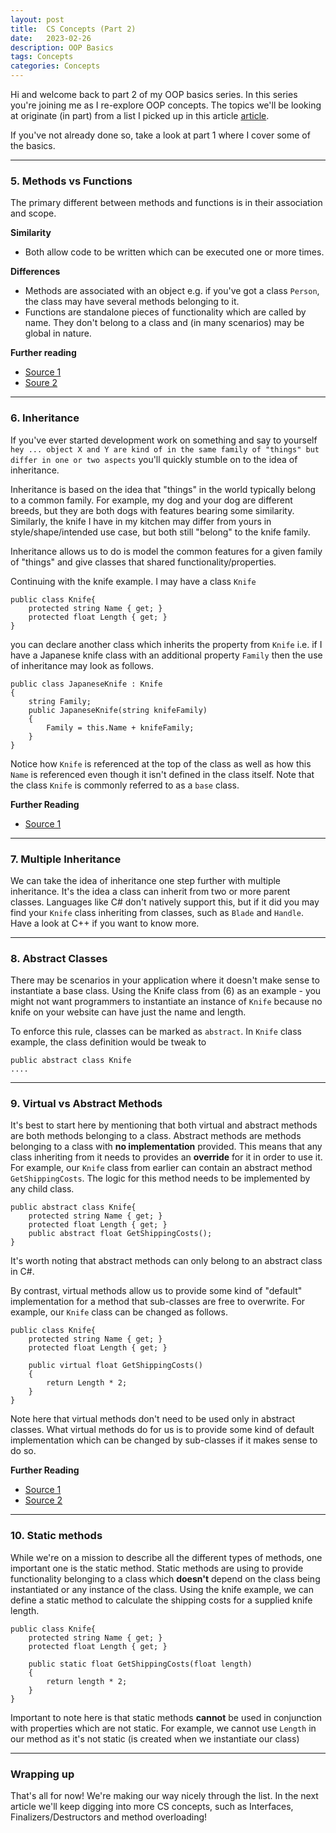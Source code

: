 ```yaml
---
layout: post
title:  CS Concepts (Part 2)
date:   2023-02-26
description: OOP Basics
tags: Concepts
categories: Concepts
---
```

Hi and welcome back to part 2 of my OOP basics series. In this series you're joining me as I re-explore OOP concepts. The topics we'll be looking at originate (in part) from a list I picked up in this article [article](https://sites.google.com/site/steveyegge2/five-essential-phone-screen-questions).

If you've not already done so, take a look at part 1 where I cover some of the basics.

<hr>

### 5.	Methods vs Functions
The primary different between methods and functions is in their association and scope. 

**Similarity**
- Both allow code to be written which can be executed one or more times.

**Differences**
- Methods are associated with an object e.g. if you've got a class `Person`, the class may have several methods belonging to it.
- Functions are standalone pieces of functionality which are called by name. They don't belong to a class and (in many scenarios) may be global in nature.

**Further reading**
- [Source 1](https://stackoverflow.com/questions/155609/whats-the-difference-between-a-method-and-a-function)
- [Soure 2](https://www.geeksforgeeks.org/methods-vs-functions-in-c-with-examples/)

<hr>

### 6. Inheritance

If you've ever started development work on something and say to yourself `hey ... object X and Y are kind of in the same family of "things" but differ in one or two aspects` you'll quickly stumble on to the idea of inheritance.

Inheritance is based on the idea that "things" in the world typically belong to a common family. For example, my dog and your dog are different breeds, but they are both dogs with features bearing some similarity. Similarly, the knife I have in my kitchen may differ from yours in style/shape/intended use case, but both still "belong" to the knife family.

Inheritance allows us to do is model the common features for a given family of "things" and give classes that shared functionality/properties.

Continuing with the knife example. I may have a class `Knife`
```
public class Knife{
    protected string Name { get; }
    protected float Length { get; }
}
```
you can declare another class which inherits the property from `Knife` i.e. if I have a Japanese knife class with an additional property `Family` then the use of inheritance may look as follows.

```
public class JapaneseKnife : Knife
{
    string Family;
    public JapaneseKnife(string knifeFamily)
    {
        Family = this.Name + knifeFamily;
    }
}
```
Notice how `Knife` is referenced at the top of the class as well as how this `Name` is referenced even though it isn't defined in the class itself. Note that the class `Knife` is commonly referred to as a `base` class.

**Further Reading**
- [Source 1](https://learn.microsoft.com/en-us/dotnet/csharp/fundamentals/tutorials/inheritance)

<hr>

### 7. Multiple Inheritance

We can take the idea of inheritance one step further with multiple inheritance. It's the idea a class can inherit from two or more parent classes. Languages like C# don't natively support this, but if it did you may find your `Knife` class inheriting from classes, such as `Blade` and `Handle`. Have a look at C++ if you want to know more.

<hr>

### 8. Abstract Classes

There may be scenarios in your application where it doesn't make sense to instantiate a base class. Using the Knife class from (6) as an example - you might not want programmers to instantiate an instance of `Knife` because no knife on your website can have just the name and length.

To enforce this rule, classes can be marked as `abstract`. In `Knife` class example, the class definition would be tweak to

```
public abstract class Knife
....
```

<hr>

### 9. Virtual vs Abstract Methods

It's best to start here by mentioning that both virtual and abstract methods are both methods belonging to a class. Abstract methods are methods belonging to a class with **no implementation** provided. This means that any class inheriting from it needs to provides an **override** for it in order to use it. For example, our `Knife` class from earlier can contain an abstract method `GetShippingCosts`. The logic for this method needs to be implemented by any child class.

```
public abstract class Knife{
    protected string Name { get; }
    protected float Length { get; }
    public abstract float GetShippingCosts();
}
```
It's worth noting that abstract methods can only belong to an abstract class in C#.

By contrast, virtual methods allow us to provide some kind of "default" implementation for a method that sub-classes are free to overwrite. For example, our `Knife` class can be changed as follows.

```
public class Knife{
    protected string Name { get; }
    protected float Length { get; }

    public virtual float GetShippingCosts()
    {
        return Length * 2;
    }
}
```

Note here that virtual methods don't need to be used only in abstract classes. What virtual methods do for us is to provide some kind of default implementation which can be changed by sub-classes if it makes sense to do so.


**Further Reading**
- [Source 1](https://stackoverflow.com/questions/391483/what-is-the-difference-between-an-abstract-method-and-a-virtual-method)
- [Source 2](https://stackoverflow.com/questions/14728761/difference-between-virtual-and-abstract-methods)

<hr>

### 10. Static methods
While we're on a mission to describe all the different types of methods, one important one is the static method. Static methods are using to provide functionality belonging to a class which **doesn't** depend on the class being instantiated or any instance of the class. Using the knife example, we can define a static method to calculate the shipping costs for a supplied knife length.

```
public class Knife{
    protected string Name { get; }
    protected float Length { get; }

    public static float GetShippingCosts(float length)
    {
        return length * 2;
    }
}
```

Important to note here is that static methods **cannot** be used in conjunction with properties which are not static. For example, we cannot use `Length` in our method as it's not static (is created when we instantiate our class)

<hr>

### Wrapping up
That's all for now! We're making our way nicely through the list. In the next article we'll keep digging into more CS concepts, such as Interfaces, Finalizers/Destructors and method overloading!